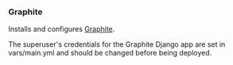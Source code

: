### Graphite ###

Installs and configures [Graphite](https://github.com/graphite-project).

The superuser's credentials for the Graphite Django app are set in vars/main.yml and should be changed before being deployed.
